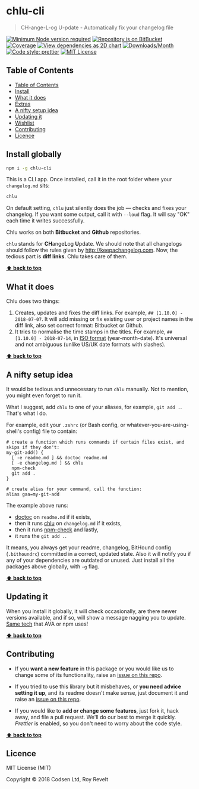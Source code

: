 # chlu-cli

> CH-ange-L-og U-pdate - Automatically fix your changelog file

[![Minimum Node version required][node-img]][node-url]
[![Repository is on BitBucket][bitbucket-img]][bitbucket-url]
[![Coverage][cov-img]][cov-url]
[![View dependencies as 2D chart][deps2d-img]][deps2d-url]
[![Downloads/Month][downloads-img]][downloads-url]
[![Code style: prettier][prettier-img]][prettier-url]
[![MIT License][license-img]][license-url]

## Table of Contents

- [Table of Contents](#markdown-header-markdown-header-table-of-contents)
- [Install](#markdown-header-markdown-header-install)
- [What it does](#markdown-header-markdown-header-what-it-does)
- [Extras](#markdown-header-markdown-header-extras)
- [A nifty setup idea](#markdown-header-markdown-header-a-nifty-setup-idea)
- [Updating it](#markdown-header-markdown-header-updating-it)
- [Wishlist](#markdown-header-markdown-header-wishlist)
- [Contributing](#markdown-header-markdown-header-contributing)
- [Licence](#markdown-header-markdown-header-licence)

## Install globally

```bash
npm i -g chlu-cli
```

This is a CLI app. Once installed, call it in the root folder where your `changelog.md` sits:

```bash
chlu
```

On default setting, `chlu` just silently does the job — checks and fixes your changelog. If you want some output, call it with `--loud` flag. It will say "OK" each time it writes successfully.

Chlu works on both **Bitbucket** and **Github** repositories.

`chlu` stands for **CH**ange**L**og **U**pdate. We should note that all changelogs should follow the rules given by http://keepachangelog.com. Now, the tedious part is **diff links**. Chlu takes care of them.

**[⬆ back to top](#)**

## What it does

Chlu does two things:

1.  Creates, updates and fixes the diff links. For example, `## [1.10.0] - 2018-07-07`. It will add missing or fix existing user or project names in the diff link, also set correct format: Bitbucket or Github.
2.  It tries to normalise the time stamps in the titles. For example, `## [1.10.0] - 2018-07-14`, in [ISO format](https://en.wikipedia.org/wiki/ISO_8601) (year-month-date). It's universal and not ambiguous (unlike US/UK date formats with slashes).

**[⬆ back to top](#)**

## A nifty setup idea

It would be tedious and unnecessary to run `chlu` manually. Not to mention, you might even forget to run it.

What I suggest, add `chlu` to one of your aliases, for example, `git add .`. That's what I do.

For example, edit your `.zshrc` (or Bash config, or whatever-you-are-using-shell's config) file to contain:

```
# create a function which runs commands if certain files exist, and skips if they don't:
my-git-add() {
  [ -e readme.md ] && doctoc readme.md
  [ -e changelog.md ] && chlu
  npm-check
  git add .
}

# create alias for your command, call the function:
alias gaa=my-git-add
```

The example above runs:

- [doctoc](https://www.npmjs.com/package/doctoc) on `readme.md` if it exists,
- then it runs [chlu](https://www.npmjs.com/package/chlu-cli) on `changelog.md` if it exists,
- then it runs [npm-check](https://www.npmjs.com/package/npm-check) and lastly,
- it runs the `git add .`.

It means, you always get your readme, changelog, BitHound config (`.bithoundrc`) committed in a correct, updated state. Also it will notify you if any of your dependencies are outdated or unused. Just install all the packages above globally, with `-g` flag.

**[⬆ back to top](#)**

## Updating it

When you install it globally, it will check occasionally, are there newer versions available, and if so, will show a message nagging you to update. [Same tech](https://www.npmjs.com/package/update-notifier) that AVA or npm uses!

**[⬆ back to top](#)**

## Contributing

- If you **want a new feature** in this package or you would like us to change some of its functionality, raise an [issue on this repo](https://bitbucket.org/codsen/chlu-cli/issues/new).

- If you tried to use this library but it misbehaves, or **you need advice setting it up**, and its readme doesn't make sense, just document it and raise an [issue on this repo](https://bitbucket.org/codsen/chlu-cli/issues/new).

- If you would like to **add or change some features**, just fork it, hack away, and file a pull request. We'll do our best to merge it quickly. _Prettier_ is enabled, so you don't need to worry about the code style.

**[⬆ back to top](#)**

## Licence

MIT License (MIT)

Copyright © 2018 Codsen Ltd, Roy Revelt

[node-img]: https://img.shields.io/node/v/chlu-cli.svg?style=flat-square&label=works%20on%20node
[node-url]: https://www.npmjs.com/package/chlu-cli
[bitbucket-img]: https://img.shields.io/badge/repo-on%20BitBucket-brightgreen.svg?style=flat-square
[bitbucket-url]: https://bitbucket.org/codsen/chlu-cli
[cov-img]: https://coveralls.io/repos/bitbucket/codsen/chlu-cli/badge.svg?style=flat-square&branch=master
[cov-url]: https://coveralls.io/bitbucket/codsen/chlu-cli?branch=master
[deps2d-img]: https://img.shields.io/badge/deps%20in%202D-see_here-08f0fd.svg?style=flat-square
[deps2d-url]: http://npm.anvaka.com/#/view/2d/chlu-cli
[downloads-img]: https://img.shields.io/npm/dm/chlu-cli.svg?style=flat-square
[downloads-url]: https://npmcharts.com/compare/chlu-cli
[runkit-img]: https://img.shields.io/badge/runkit-test_in_browser-a853ff.svg?style=flat-square
[runkit-url]: https://npm.runkit.com/chlu-cli
[prettier-img]: https://img.shields.io/badge/code_style-prettier-ff69b4.svg?style=flat-square
[prettier-url]: https://prettier.io
[license-img]: https://img.shields.io/badge/licence-MIT-51c838.svg?style=flat-square
[license-url]: https://bitbucket.org/codsen/chlu-cli
